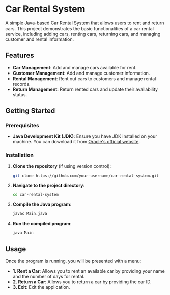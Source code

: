 # Car Rental System

A simple Java-based Car Rental System that allows users to rent and return cars. This project demonstrates the basic functionalities of a car rental service, including adding cars, renting cars, returning cars, and managing customer and rental information.

## Features

- **Car Management**: Add and manage cars available for rent.
- **Customer Management**: Add and manage customer information.
- **Rental Management**: Rent out cars to customers and manage rental records.
- **Return Management**: Return rented cars and update their availability status.

## Getting Started

### Prerequisites

- **Java Development Kit (JDK)**: Ensure you have JDK installed on your machine. You can download it from [Oracle's official website](https://www.oracle.com/java/technologies/javase-jdk11-downloads.html).

### Installation

1. **Clone the repository** (if using version control):

    ```bash
    git clone https://github.com/your-username/car-rental-system.git
    ```

2. **Navigate to the project directory**:

    ```bash
    cd car-rental-system
    ```

3. **Compile the Java program**:

    ```bash
    javac Main.java
    ```

4. **Run the compiled program**:

    ```bash
    java Main
    ```

## Usage

Once the program is running, you will be presented with a menu:

- **1. Rent a Car**: Allows you to rent an available car by providing your name and the number of days for rental.
- **2. Return a Car**: Allows you to return a car by providing the car ID.
- **3. Exit**: Exit the application.

 

